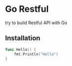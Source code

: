 # Go Restful

try to build Restful API with Go 

## Installation

```go
func Hello() {
    fmt.Println("Hello")
}
```